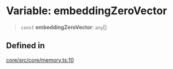 # Variable: embeddingZeroVector

> `const` **embeddingZeroVector**: `any`[]

## Defined in

[core/src/core/memory.ts:10](https://github.com/ai16z/eliza/blob/c96957e5a5d17e343b499dd4d46ce403856ac5bc/core/src/core/memory.ts#L10)
